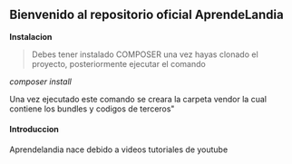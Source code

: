 ## Bienvenido al repositorio oficial AprendeLandia
**Instalacion**

> Debes tener instalado COMPOSER una vez hayas clonado el proyecto, posteriormente ejecutar el comando

*composer install*

Una vez ejecutado este comando se creara la carpeta vendor la cual contiene los bundles y codigos de terceros"

#### Introduccion

Aprendelandia nace debido a videos tutoriales de youtube